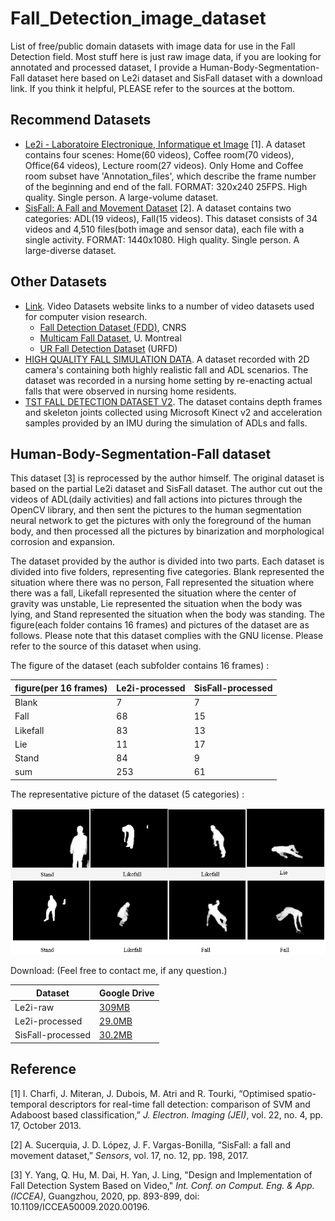 # Fall_Detection_image_dataset

List of free/public domain datasets with image data for use in the Fall Detection field. Most stuff here is just raw image data, if you are looking for annotated and processed dataset, I provide a Human-Body-Segmentation-Fall dataset here based on Le2i dataset and SisFall dataset with a download link. If you think it helpful, PLEASE refer to the sources at the bottom.

## Recommend Datasets

- [Le2i - Laboratoire Electronique, Informatique et Image](http://le2i.cnrs.fr/?lang=fr) [1]. A dataset contains four scenes: Home(60 videos), Coffee room(70 videos), Office(64 videos), Lecture room(27 videos). Only Home and Coffee room subset have 'Annotation_files', which describe the frame number of the beginning and end of the fall. FORMAT: 320x240 25FPS. High quality. Single person. A large-volume dataset.
- [SisFall: A Fall and Movement Dataset](http://sistemic.udea.edu.co/en/investigacion/proyectos/english-falls/) [2].  A dataset contains two categories: ADL(19 videos), Fall(15 videos). This dataset consists of 34 videos and 4,510 files(both image and sensor data), each file with a single activity. FORMAT: 1440x1080. High quality. Single person.  A large-diverse dataset.



## Other Datasets

- [Link](http://videodatasets.org/). Video Datasets website links to a number of video datasets used for computer vision research.
  - [Fall Detection Dataset (FDD)](http://le2i.cnrs.fr/Fall-detection-Dataset?lang=en), CNRS
  - [Multicam Fall Dataset](http://www.iro.umontreal.ca/~labimage/Dataset/), U. Montreal
  - [UR Fall Detection Dataset](http://fenix.univ.rzeszow.pl/~mkepski/ds/uf.html) (URFD)
- [HIGH QUALITY FALL SIMULATION DATA](https://iiw.kuleuven.be/onderzoek/advise/datasets). A dataset recorded with 2D camera's containing both highly realistic fall and ADL scenarios. The dataset was recorded in a nursing home setting by re-enacting actual falls that were observed in nursing home residents.
- [TST FALL DETECTION DATASET V2](https://ieee-dataport.org/documents/tst-fall-detection-dataset-v2). The dataset contains depth frames and skeleton joints collected using Microsoft Kinect v2 and acceleration samples provided by an IMU during the simulation of ADLs and falls.

## Human-Body-Segmentation-Fall dataset

This dataset [3] is reprocessed by the author himself. The original dataset is based on the  partial Le2i dataset and SisFall dataset. The author cut out the videos of ADL(daily activities) and fall actions into pictures through the OpenCV library, and then sent the pictures to the human segmentation neural network to get the pictures with only the foreground of the human body, and then processed all the pictures by binarization and morphological corrosion and expansion.

The dataset provided by the author is divided into two parts. Each dataset is divided into five folders, representing five categories. Blank represented the situation where there was no person, Fall represented the situation where there was a fall, Likefall represented the situation where the center of gravity was unstable, Lie represented the situation when the body was lying, and Stand represented the situation when the body was standing. The figure(each folder contains 16 frames) and pictures of the dataset are as follows. Please note that this dataset complies with the GNU license. Please refer to the source of this dataset when using.

The figure of the dataset (each subfolder contains 16 frames) :

| figure(per 16 frames) | Le2i-processed | SisFall-processed |
| --------------------- | -------------- | ----------------- |
| Blank                 | 7              | 7                 |
| Fall                  | 68             | 15                |
| Likefall              | 83             | 13                |
| Lie                   | 11             | 17                |
| Stand                 | 84             | 9                 |
| sum                   | 253            | 61                |

The representative picture of the dataset (5 categories) :

![image-20200412194842831](README.assets/image-20200412194842831.png)

Download: (Feel free to contact me, if any question.)

| Dataset           | Google Drive                                                 |
| ----------------- | ------------------------------------------------------------ |
| Le2i-raw    | [309MB](https://drive.google.com/file/d/16sv5CLT3pBI0kcLvAYJqT_zscGK-GF91/view?usp=sharing) |
| Le2i-processed    | [29.0MB](https://drive.google.com/file/d/1InfVf94ZsV4ZsNJoefDzyFEVRfLMLupH/view?usp=sharing) |
| SisFall-processed | [30.2MB](https://drive.google.com/file/d/1SbOjE22RsDrT2Ej75nRVa9trzQ9lg-q9/view?usp=sharing) |



## Reference

[1] I. Charfi, J. Miteran, J. Dubois, M. Atri and R. Tourki, “Optimised spatio-temporal descriptors for real-time fall detection: comparison of SVM and Adaboost based classification,” *J. Electron. Imaging* *(JEI)*, vol. 22, no. 4, pp. 17, October 2013.

[2] A. Sucerquia, J. D. López, J. F. Vargas-Bonilla, “SisFall: a fall and movement dataset,” *Sensors*, vol. 17, no. 12, pp. 198, 2017.

[3] Y. Yang, Q. Hu, M. Dai, H. Yan, J. Ling, "Design and Implementation of Fall Detection System Based on Video," *Int. Conf. on Comput. Eng. & App. (ICCEA)*, Guangzhou, 2020, pp. 893-899, doi: 10.1109/ICCEA50009.2020.00196.
